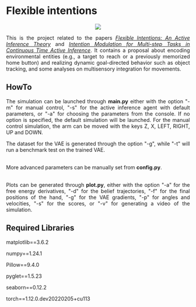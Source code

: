 # Flexible intentions

<p align="center">
  <img src="/reference/images/env.png">
</p>

<div align="justify">

This is the project related to the papers <i><a href="https://www.frontiersin.org/articles/10.3389/fncom.2023.1128694/full">Flexible Intentions: An Active Inference Theory</a></i> and <i><a href="https://link.springer.com/chapter/10.1007/978-3-031-28719-0_19">Intention Modulation for Multi-step Tasks in Continuous Time Active Inference</a></i>. It contains a proposal about encoding environmental entities (e.g., a target to reach or a previously memorized home button) and realizing dynamic goal-directed behavior such as object tracking, and some analyses on multisensory integration for movements.

</div>

## HowTo

<div align="justify">

The simulation can be launched through <b>main.py</b> either with the option "-m" for manual control, "-s" for the active inference agent with default parameters, or "-a" for choosing the parameters from the console. If no option is specified, the default simulation will be launched. For the manual control simulation, the arm can be moved with the keys Z, X, LEFT, RIGHT, UP and DOWN. <br/>

The dataset for the VAE is generated through the option "-g", while "-t" will run a benchmark test on the trained VAE. <br/><br/>

More advanced parameters can be manually set from <b>config.py</b>. <br/><br/>

Plots can be generated through <b>plot.py</b>, either with the option "-a" for the free energy derivatives, "-d" for the belief trajectories, "-f" for the final positions of the hand, "-g" for the VAE gradients, "-p" for angles and velocities, "-s" for the scores, or "-v" for generating a video of the simulation.

</div>

## Required Libraries

matplotlib==3.6.2

numpy==1.24.1

Pillow==9.4.0

pyglet==1.5.23

seaborn==0.12.2

torch==1.12.0.dev20220205+cu113
